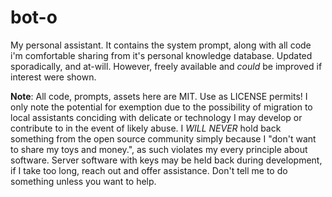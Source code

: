 # bot-o
My personal assistant. It contains the system prompt, along with all code i'm comfortable sharing from it's personal knowledge database. Updated sporadically, and at-will. However, freely available and *could* be improved if interest were shown.

**Note**: All code, prompts, assets here are MIT. Use as LICENSE permits! I only note the potential for exemption due to the possibility of migration to local assistants conciding with delicate or technology I may develop or contribute to in the event of likely abuse. I *WILL NEVER* hold back something from the open source community simply because I "don't want to share my toys and money.", as such violates my every principle about software. Server software with keys may be held back during development, if I take too long, reach out and offer assistance. Don't tell me to do something unless you want to help.

